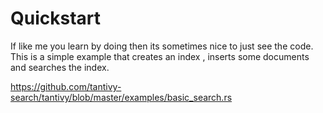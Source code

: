 # Quickstart

If like me you learn by doing then its sometimes nice to just see the code. This is a simple example that creates an index , inserts some documents and searches the index.

<https://github.com/tantivy-search/tantivy/blob/master/examples/basic_search.rs>
